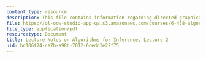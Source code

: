 ```yaml
---
content_type: resource
description: This file contains information regarding directed graphical models.
file: https://ol-ocw-studio-app-qa.s3.amazonaws.com/courses/6-438-algorithms-for-inference-fall-2014/bc106f74ca7ba98b70126cedc3e22f75_MIT6_438F14_Lec2.pdf
file_type: application/pdf
resourcetype: Document
title: Lecture Notes on Algorithms for Inference, Lecture 2
uid: bc106f74-ca7b-a98b-7012-6cedc3e22f75
---
```

